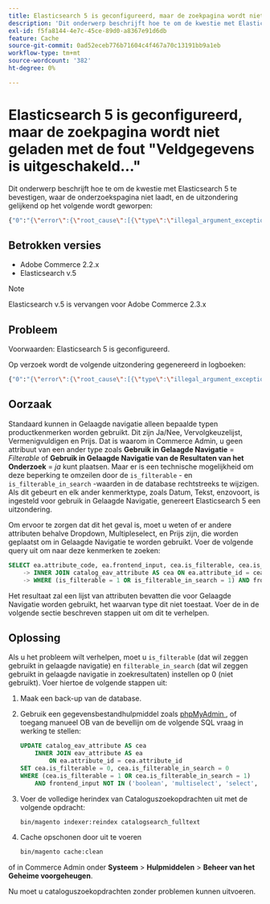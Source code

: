 ```yaml
---
title: Elasticsearch 5 is geconfigureerd, maar de zoekpagina wordt niet geladen met de fout "Veldgegevens is uitgeschakeld..."
description: 'Dit onderwerp beschrijft hoe te om de kwestie met Elasticsearch 5 te bevestigen, waar de onderzoekspagina niet laadt, en de uitzondering gelijkend op het volgende wordt geworpen:'
exl-id: f5fa8144-4e7c-45ce-89d0-a8367e91d6db
feature: Cache
source-git-commit: 0ad52eceb776b71604c4f467a70c13191bb9a1eb
workflow-type: tm+mt
source-wordcount: '382'
ht-degree: 0%

---
```


# Elasticsearch 5 is geconfigureerd, maar de zoekpagina wordt niet geladen met de fout &quot;Veldgegevens is uitgeschakeld...&quot;

Dit onderwerp beschrijft hoe te om de kwestie met Elasticsearch 5 te bevestigen, waar de onderzoekspagina niet laadt, en de uitzondering gelijkend op het volgende wordt geworpen:

```bash
{"0":"{\"error\":{\"root_cause\":[{\"type\":\"illegal_argument_exception\",\"reason\":\"Fielddata is disabled on text fields by default. Set fielddata=true on [%attribute_code%]] in order to load fielddata in memory by uninverting the inverted index. Note that this can however use significant memory.\"}].
```

## Betrokken versies

* Adobe Commerce 2.2.x
* Elasticsearch v.5

>[!NOTE]
>
>Elasticsearch v.5 is vervangen voor Adobe Commerce 2.3.x

## Probleem

Voorwaarden: Elasticsearch 5 is geconfigureerd.

Op verzoek wordt de volgende uitzondering gegenereerd in logboeken:

```bash
{"0":"{\"error\":{\"root_cause\":[{\"type\":\"illegal_argument_exception\",\"reason\":\"Fielddata is disabled on text fields by default. Set fielddata=true on [%attribute_code%]] in order to load fielddata in memory by uninverting the inverted index. Note that this can however use significant memory.\"}].
```

## Oorzaak

Standaard kunnen in Gelaagde navigatie alleen bepaalde typen productkenmerken worden gebruikt. Dit zijn Ja/Nee, Vervolgkeuzelijst, Vermenigvuldigen en Prijs. Dat is waarom in Commerce Admin, u geen attribuut van een ander type zoals **Gebruik in Gelaagde Navigatie** = *Filterable* of **Gebruik in Gelaagde Navigatie van de Resultaten van het Onderzoek** = *ja* kunt plaatsen. Maar er is een technische mogelijkheid om deze beperking te omzeilen door de `is_filterable` - en `is_filterable_in_search` -waarden in de database rechtstreeks te wijzigen. Als dit gebeurt en elk ander kenmerktype, zoals Datum, Tekst, enzovoort, is ingesteld voor gebruik in Gelaagde Navigatie, genereert Elasticsearch 5 een uitzondering.

Om ervoor te zorgen dat dit het geval is, moet u weten of er andere attributen behalve Dropdown, Multipleselect, en Prijs zijn, die worden geplaatst om in Gelaagde Navigatie te worden gebruikt. Voer de volgende query uit om naar deze kenmerken te zoeken:

```sql
SELECT ea.attribute_code, ea.frontend_input, cea.is_filterable, cea.is_filterable_in_search FROM eav_attribute AS ea
    -> INNER JOIN catalog_eav_attribute AS cea ON ea.attribute_id = cea.`attribute_id`
    -> WHERE (is_filterable = 1 OR is_filterable_in_search = 1) AND frontend_input NOT IN ('boolean', 'multiselect', 'select', 'price');
```

Het resultaat zal een lijst van attributen bevatten die voor Gelaagde Navigatie worden gebruikt, het waarvan type dit niet toestaat. Voer de in de volgende sectie beschreven stappen uit om dit te verhelpen.

## Oplossing

Als u het probleem wilt verhelpen, moet u `is_filterable` (dat wil zeggen gebruikt in gelaagde navigatie) en `filterable_in_search` (dat wil zeggen gebruikt in gelaagde navigatie in zoekresultaten) instellen op 0 (niet gebruikt). Voer hiertoe de volgende stappen uit:

1. Maak een back-up van de database.
1. Gebruik een gegevensbestandhulpmiddel zoals [ phpMyAdmin ](https://devdocs.magento.com/guides/v2.2/install-gde/prereq/optional.html#install-optional-phpmyadmin), of toegang manueel OB van de bevellijn om de volgende SQL vraag in werking te stellen:

   ```sql
   UPDATE catalog_eav_attribute AS cea
       INNER JOIN eav_attribute AS ea
           ON ea.attribute_id = cea.attribute_id
   SET cea.is_filterable = 0, cea.is_filterable_in_search = 0
   WHERE (cea.is_filterable = 1 OR cea.is_filterable_in_search = 1)
       AND frontend_input NOT IN ('boolean', 'multiselect', 'select', 'price');
   ```

1. Voer de volledige herindex van Cataloguszoekopdrachten uit met de volgende opdracht:

   ```bash
   bin/magento indexer:reindex catalogsearch_fulltext
   ```

1. Cache opschonen door uit te voeren

   ```bash
   bin/magento cache:clean
   ```

of in Commerce Admin onder **Systeem** > **Hulpmiddelen** > **Beheer van het Geheime voorgeheugen**.

Nu moet u cataloguszoekopdrachten zonder problemen kunnen uitvoeren.

